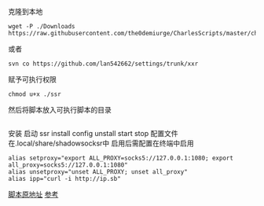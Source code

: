 克隆到本地

```
wget -P ./Downloads https://raw.githubusercontent.com/the0demiurge/CharlesScripts/master/charles/bin/ssr
```
或者

```
svn co https://github.com/lan542662/settings/trunk/xxr
```

赋予可执行权限

```
chmod u+x ./ssr
```

然后将脚本放入可执行脚本的目录

```sudo mv ./ssr /usr/local/sbin/
```

安装 启动
ssr install config unstall start stop
配置文件在.local/share/shadowsocksr中
启用后需配置在终端中启用
```
alias setproxy="export ALL_PROXY=socks5://127.0.0.1:1080; export all_proxy=socks5://127.0.0.1:1080"
alias unsetproxy="unset ALL_PROXY; unset all_proxy"
alias ipp="curl -i http://ip.sb"
```

[脚本原地址](https://github.com/the0demiurge/CharlesScripts/blob/master/charles/bin/ssr)
[参考](https://git.mrwang.pw/Reed/Linux_ssr_script)
